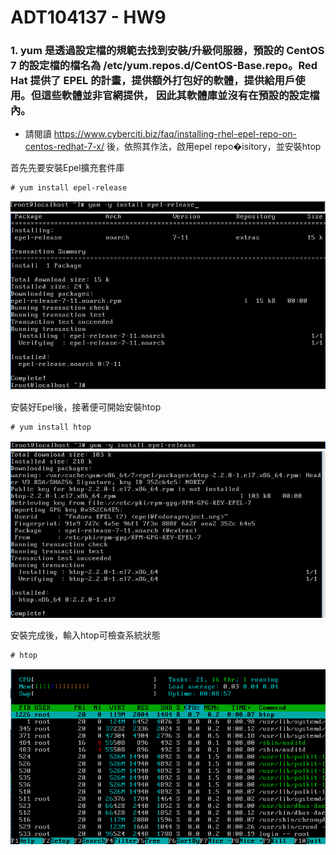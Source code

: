 # ADT104137 - HW9

### 1. yum 是透過設定檔的規範去找到安裝/升級伺服器，預設的 CentOS 7 的設定檔的檔名為 /etc/yum.repos.d/CentOS-Base.repo。Red Hat 提供了 EPEL 的計畫，提供額外打包好的軟體，提供給用戶使用。但這些軟體並非官網提供， 因此其軟體庫並沒有在預設的設定檔內。
* 請閱讀 https://www.cyberciti.biz/faq/installing-rhel-epel-repo-on-centos-redhat-7-x/ 後，依照其作法，啟用epel repo�isitory，並安裝htop

首先先要安裝Epel擴充套件庫
<pre><code># yum install epel-release</code></pre>
![01](pic8/01.PNG)<br/>
![02](pic8/02.PNG)

安裝好Epel後，接著便可開始安裝htop
<pre><code># yum install htop</code></pre>
![03](pic8/03.PNG)<br/>
![04](pic8/04.PNG)

安裝完成後，輸入htop可檢查系統狀態
<pre><code># htop</code></pre>
![05](pic8/05.PNG)
